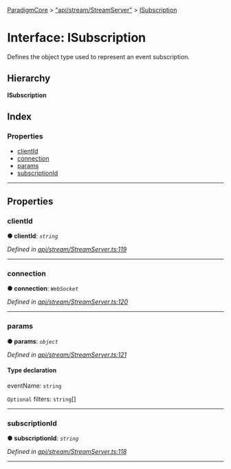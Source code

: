 [ParadigmCore](../README.md) > ["api/stream/StreamServer"](../modules/_api_stream_streamserver_.md) > [ISubscription](../interfaces/_api_stream_streamserver_.isubscription.md)

# Interface: ISubscription

Defines the object type used to represent an event subscription.

## Hierarchy

**ISubscription**

## Index

### Properties

* [clientId](_api_stream_streamserver_.isubscription.md#clientid)
* [connection](_api_stream_streamserver_.isubscription.md#connection)
* [params](_api_stream_streamserver_.isubscription.md#params)
* [subscriptionId](_api_stream_streamserver_.isubscription.md#subscriptionid)

---

## Properties

<a id="clientid"></a>

###  clientId

**● clientId**: *`string`*

*Defined in [api/stream/StreamServer.ts:119](https://github.com/paradigmfoundation/paradigmcore/blob/acc965b/src/api/stream/StreamServer.ts#L119)*

___
<a id="connection"></a>

###  connection

**● connection**: *`WebSocket`*

*Defined in [api/stream/StreamServer.ts:120](https://github.com/paradigmfoundation/paradigmcore/blob/acc965b/src/api/stream/StreamServer.ts#L120)*

___
<a id="params"></a>

###  params

**● params**: *`object`*

*Defined in [api/stream/StreamServer.ts:121](https://github.com/paradigmfoundation/paradigmcore/blob/acc965b/src/api/stream/StreamServer.ts#L121)*

#### Type declaration

 eventName: `string`

`Optional`  filters: `string`[]

___
<a id="subscriptionid"></a>

###  subscriptionId

**● subscriptionId**: *`string`*

*Defined in [api/stream/StreamServer.ts:118](https://github.com/paradigmfoundation/paradigmcore/blob/acc965b/src/api/stream/StreamServer.ts#L118)*

___

